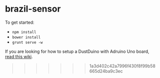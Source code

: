 brazil-sensor
=============

To get started:

- `npm install`
- `bower install`
- `grunt serve -w`

If you are looking for how to setup a DustDuino with Adruino Uno board, [read this wiki](https://github.com/developmentseed/brazil-sensor/wiki/How-to-setup-DustDuino-with-Arduino-board).
>>>>>>> 1a3d402c42a7996f430f8f99b58665d24ba9c3ec
